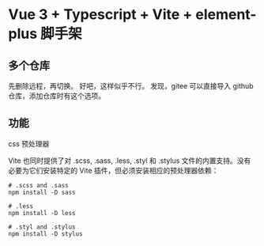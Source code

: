 # Vue 3 + Typescript + Vite + element-plus 脚手架

## 多个仓库

先删除远程，再切换。
好吧，这样似乎不行。
发现，gitee 可以直接导入 github 仓库，添加仓库时有这个选项。

## 功能

css 预处理器

 Vite 也同时提供了对 .scss, .sass, .less, .styl 和 .stylus 文件的内置支持。没有必要为它们安装特定的 Vite 插件，但必须安装相应的预处理器依赖：

 ```
# .scss and .sass
npm install -D sass

# .less
npm install -D less

# .styl and .stylus
npm install -D stylus
```